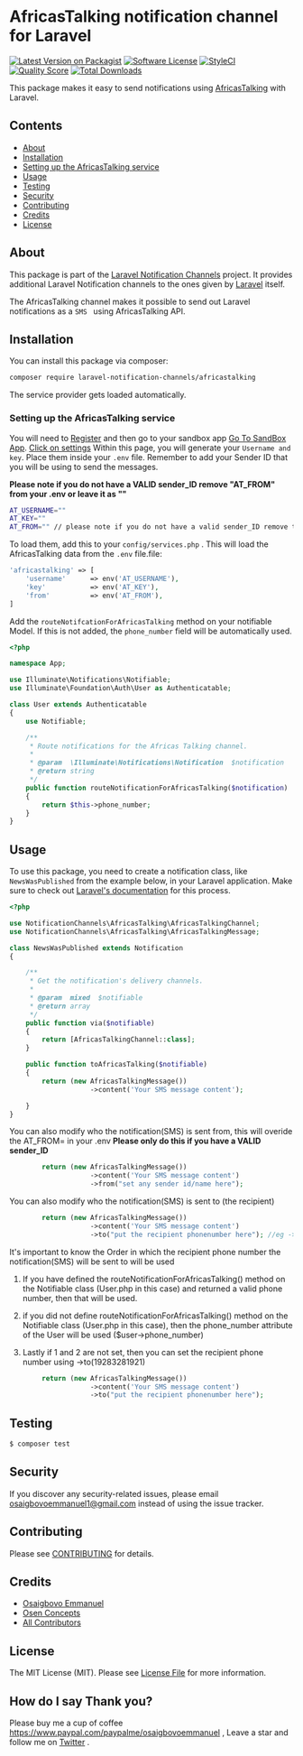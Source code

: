 # AfricasTalking notification channel for Laravel

[![Latest Version on Packagist](https://img.shields.io/packagist/v/laravel-notification-channels/africastalking.svg?style=flat-square)](https://packagist.org/packages/laravel-notification-channels/africastalking)
[![Software License](https://img.shields.io/badge/license-MIT-brightgreen.svg?style=flat-square)](LICENSE.md)
[![StyleCI](https://styleci.io/repos/247548130/shield)](https://styleci.io/repos/209406724)
[![Quality Score](https://img.shields.io/scrutinizer/g/laravel-notification-channels/africastalking.svg?style=flat-square)](https://scrutinizer-ci.com/g/laravel-notification-channels/africastalking)
[![Total Downloads](https://img.shields.io/packagist/dt/laravel-notification-channels/africastalking.svg?style=flat-square)](https://packagist.org/packages/laravel-notification-channels/africastalking)

This package makes it easy to send notifications using [AfricasTalking](https://build.at-labs.io/docs/sms%2Fsending) with Laravel.

## Contents

- [About](#about)
- [Installation](#installation)
- [Setting up the AfricasTalking service](#setting-up-the-africastalking-service)
- [Usage](#usage)
- [Testing](#testing)
- [Security](#security)
- [Contributing](#contributing)
- [Credits](#credits)
- [License](#license)

## About

This package is part of the [Laravel Notification Channels](http://laravel-notification-channels.com/) project. It provides additional Laravel Notification channels to the ones given by [Laravel](https://laravel.com/docs/master/notifications) itself.

The AfricasTalking channel makes it possible to send out Laravel notifications as a `SMS ` using AfricasTalking API.

## Installation

You can install this package via composer:

``` bash
composer require laravel-notification-channels/africastalking
```

The service provider gets loaded automatically.

### Setting up the AfricasTalking service

You will need to [Register](https://account.africastalking.com/auth/register/) and then go to your sandbox app [Go To SandBox App](https://account.africastalking.com/apps/sandbox). [Click on settings](https://account.africastalking.com/apps/sandbox/settings/key) Within this page, you will generate your `Username and key`. Place them inside your `.env` file. Remember to add your Sender ID that you will be using to send the messages. 

**Please note if you do not have a VALID sender_ID remove "AT_FROM" from your .env or leave it as ""**


```bash
AT_USERNAME=""
AT_KEY=""
AT_FROM="" // please note if you do not have a valid sender_ID remove this or leave it as ""
```

To load them, add this to your `config/services.php` . This will load the AfricasTalking  data from the `.env` file.file:

```php
'africastalking' => [
    'username'      => env('AT_USERNAME'),
    'key'           => env('AT_KEY'),
    'from'          => env('AT_FROM'),
]
```

Add the `routeNotifcationForAfricasTalking` method on your notifiable Model. If this is not added,
the `phone_number` field will be automatically used.  

```php
<?php

namespace App;

use Illuminate\Notifications\Notifiable;
use Illuminate\Foundation\Auth\User as Authenticatable;

class User extends Authenticatable
{
    use Notifiable;

    /**
     * Route notifications for the Africas Talking channel.
     *
     * @param  \Illuminate\Notifications\Notification  $notification
     * @return string
     */
    public function routeNotificationForAfricasTalking($notification)
    {
        return $this->phone_number;
    }
}
```


## Usage


To use this package, you need to create a notification class, like `NewsWasPublished` from the example below, in your Laravel application. Make sure to check out [Laravel's documentation](https://laravel.com/docs/master/notifications) for this process.


```php
<?php

use NotificationChannels\AfricasTalking\AfricasTalkingChannel;
use NotificationChannels\AfricasTalking\AfricasTalkingMessage;

class NewsWasPublished extends Notification
{

    /**
     * Get the notification's delivery channels.
     *
     * @param  mixed  $notifiable
     * @return array
     */
    public function via($notifiable)
    {
        return [AfricasTalkingChannel::class];
    }

    public function toAfricasTalking($notifiable)
    {
		return (new AfricasTalkingMessage())
                    ->content('Your SMS message content');

    }
}
```
You can also modify who the notification(SMS) is sent from, this will overide the AT_FROM= in your .env
**Please only do this if you have a VALID sender_ID**

``` php
        return (new AfricasTalkingMessage())
                    ->content('Your SMS message content')
                    ->from("set any sender id/name here");
```

You can also modify who the notification(SMS) is sent to (the recipient)

``` php
        return (new AfricasTalkingMessage())
                    ->content('Your SMS message content')
                    ->to("put the recipient phonenumber here"); //eg ->to(1111111111)
```
It's important to know the Order in which the recipient phone number the notification(SMS) will be sent to will be used

1) If you have defined the routeNotificationForAfricasTalking() method on the Notifiable class (User.php in this case) and returned a valid phone number, then that will be used.

2) if you did not define routeNotificationForAfricasTalking() method on the Notifiable class (User.php in this case), then the phone_number attribute of the User will be used ($user->phone_number)

3) Lastly if 1 and 2 are not set, then you can set the recipient phone number using ->to(19283281921)

``` php
        return (new AfricasTalkingMessage())
                    ->content('Your SMS message content')
                    ->to("put the recipient phonenumber here");
```

## Testing

``` bash
$ composer test
```

## Security

If you discover any security-related issues, please email osaigbovoemmanuel1@gmail.com instead of using the issue tracker.

## Contributing

Please see [CONTRIBUTING](CONTRIBUTING.md) for details.

## Credits

- [Osaigbovo Emmanuel](https://github.com/ossycodes)
- [Osen Concepts](https://github.com/osenco)
- [All Contributors](../../contributors)

## License

The MIT License (MIT). Please see [License File](LICENSE.md) for more information.

## How do I say Thank you?

Please buy me a cup of coffee https://www.paypal.com/paypalme/osaigbovoemmanuel , Leave a star and follow me on [Twitter](https://twitter.com/ossycodes) .
